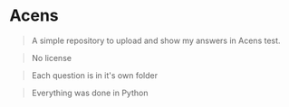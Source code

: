 # Acens

>A simple repository to upload and show my answers in Acens test.

>No license

>Each question is in it's own folder

>Everything was done in Python
